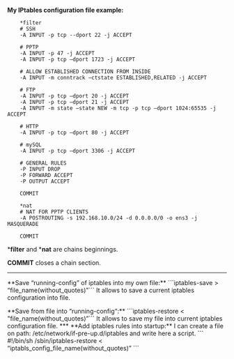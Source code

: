 **My IPtables configuration file example:**
```
    *filter
    # SSH
    -A INPUT -p tcp --dport 22 -j ACCEPT

    # PPTP
    -A INPUT -p 47 -j ACCEPT
    -A INPUT -p tcp –dport 1723 -j ACCEPT

    # ALLOW ESTABLISHED CONNECTION FROM INSIDE
    -A INPUT -m conntrack –ctstate ESTABLISHED,RELATED -j ACCEPT

    # FTP
    -A INPUT -p tcp –dport 20 -j ACCEPT
    -A INPUT -p tcp –dport 21 -j ACCEPT
    -A INPUT -m state –state NEW -m tcp -p tcp –dport 1024:65535 -j ACCEPT

    # HTTP
    -A INPUT -p tcp –dport 80 -j ACCEPT

    # mySQL
    -A INPUT -p tcp –dport 3306 -j ACCEPT

    # GENERAL RULES
    -P INPUT DROP
    -P FORWARD ACCEPT
    -P OUTPUT ACCEPT

    COMMIT

    *nat
    # NAT FOR PPTP CLIENTS
    -A POSTROUTING -s 192.168.10.0/24 -d 0.0.0.0/0 -o ens3 -j MASQUERADE

    COMMIT
```

***filter** and ***nat** are chains beginnings.

**COMMIT** closes a chain section.
***
<p>
**Save “running-config” of iptables into my own file:**
```iptables-save > “file_name(without_quotes)”```
It allows to save a current iptables configuration into file.
</p>
**Save from file into “running-config“:**
```iptables-restore < "file_name(without_quotes)”```
It allows to save my file into current iptables configuration file.
***
**Add iptables rules into startup:**
I can create a file on path: /etc/network/if-pre-up.d/iptables and write here a script.
```
#!/bin/sh
/sbin/iptables-restore < “iptabls_config_file_name(without_quotes)”
```
